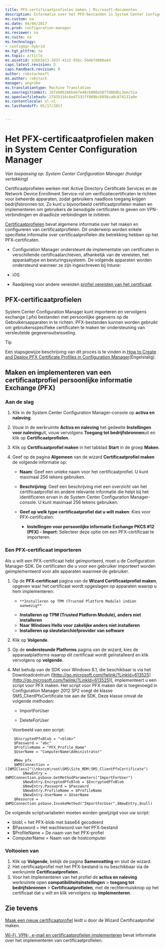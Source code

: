 ```yaml
---
title: PFX-certificaatprofielen maken | Microsoft-documenten
description: Informatie over het PFX-bestanden in System Center Configuration Manager gebruiken voor het genereren van certificaten gebruikersspecifieke die ondersteuning bieden voor het uitwisselen van versleutelde gegevens.
ms.custom: na
ms.date: 04/04/2017
ms.prod: configuration-manager
ms.reviewer: na
ms.suite: na
ms.technology:
- configmgr-hybrid
ms.tgt_pltfrm: na
ms.topic: article
ms.assetid: e3bb3e13-3037-4122-93bc-504bfd080a4d
caps.latest.revision: 5
caps.handback.revision: 0
author: robstackmsft
ms.author: robstack
manager: angrobe
ms.translationtype: Machine Translation
ms.sourcegitcommit: 26feb0b166beb7e48cb800a5077d00dbc3eec51a
ms.openlocfilehash: 27435316c6e47531ff989bc8956ca0c874131a0e
ms.contentlocale: nl-nl
ms.lasthandoff: 05/17/2017


---
```

# <a name="how-to-create-pfx-certificate-profiles-in-system-center-configuration-manager"></a>Het PFX-certificaatprofielen maken in System Center Configuration Manager

*Van toepassing op: System Center Configuration Manager (huidige vertakking)*

Certificaatprofielen werken met Active Directory Certificate Services en de Network Device Enrollment Service-rol om verificatiecertificaten te richten voor beheerde apparaten, zodat gebruikers naadloos toegang krijgen bedrijfsbronnen tot. Zo kunt u bijvoorbeeld certificaatprofielen maken en implementeren om gebruikers de benodigde certificaten te geven om VPN-verbindingen en draadloze verbindingen te initiëren.

[Certificaatprofielen](../../protect/deploy-use/introduction-to-certificate-profiles.md) bevat algemene informatie over het maken en configureren van certificaatprofielen. Dit onderwerp worden enkele specifieke informatie over certificaatprofielen die betrekking hebben op het PFX-certificaten.

-  Configuration Manager ondersteunt de implementatie van certificaten in verschillende certificaatarchieven, afhankelijk van de vereisten, het apparaattype en besturingssysteem. De volgende apparaten worden ondersteund wanneer ze zijn ingeschreven bij Intune:

 -   iOS  

- Raadpleeg voor andere vereisten [profiel vereisten van het certificaat](../../protect/plan-design/prerequisites-for-certificate-profiles.md).

## <a name="pfx-certificate-profiles"></a>PFX-certificaatprofielen
System Center Configuration Manager kunt importeren en vervolgens exchange (.pfx) bestanden met persoonlijke gegevens op de Gebruikersapparaten in te richten. PFX-bestanden kunnen worden gebruikt om gebruikersspecifieke certificaten te maken ter ondersteuning van versleutelde gegevensuitwisseling.

> [!TIP]  
>  Een stapsgewijze beschrijving van dit proces is te vinden in [How to Create and Deploy PFX Certificate Profiles in Configuration Manager](http://blogs.technet.com/b/karanrustagi/archive/2015/09/01/how-to-create-and-deploy-pfx-certificate-profiles-in-configuration-manager.aspx)(Engelstalig).  

## <a name="create-and-deploy-a-personal-information-exchange-pfx-certificate-profile"></a>Maken en implementeren van een certificaatprofiel persoonlijke informatie Exchange (PFX)  

### <a name="get-started"></a>Aan de slag

1.  Klik in de System Center Configuration Manager-console op **activa en naleving**.  

2.  Vouw in de werkruimte **Activa en naleving** het gedeelte **Instellingen voor naleving**uit, vouw vervolgens **Toegang tot bedrijfsbronnen**uit en klik op **Certificaatprofielen**.  

3.  Klik op **Certificaatprofiel maken** in het tabblad **Start** in de groep **Maken**.

4.  Geef op de pagina **Algemeen** van de wizard **Certificaatprofiel maken** de volgende informatie op:  

    -   **Naam**: Geef een unieke naam voor het certificaatprofiel. U kunt maximaal 256 tekens gebruiken.  

    -   **Beschrijving**: Geef een beschrijving met een overzicht van het certificaatprofiel en andere relevante informatie die helpt bij het identificeren ervan in de System Center Configuration Manager-console. U kunt maximaal 256 tekens gebruiken.  

    -   **Geef op welk type certificaatprofiel dat u wilt maken**: Kies voor PFX-certificaten:  

        -   **Instellingen voor persoonlijke informatie Exchange PKCS #12 (PFX) - Import**: Selecteer deze optie om een PFX-certificaat te importeren.  
       

### <a name="import-a-pfx-certificate"></a>Een PFX-certificaat importeren

Als u wilt een PFX-certificaat hebt geïmporteerd, moet u de Configuration Manager-SDK. De certificaten die u voor een gebruiker importeert worden geïmplementeerd voor alle apparaten waarmee de gebruiker.

1. Op de **PFX-certificaat** pagina van de **Wizard Certificaatprofiel maken**, opgeven waar het certificaat wordt opgeslagen op apparaten waarop u hem implementeren:
    -     **Installeren op TPM (Trusted Platform Module) indien aanwezig**  
    -   **Installeren op TPM (Trusted Platform Module), anders niet installeren** 
    -   **Naar Windows Hello voor zakelijke anders niet installeren** 
    -   **Installeren op sleutelarchiefprovider van software** 
2. Klik op **Volgende**. 
3. Op de **ondersteunde Platforms** pagina van de wizard, kies de apparaatplatforms waarop dit certificaat wordt geïnstalleerd en klik vervolgens op **volgende**.
4. Met behulp van de SDK voor Windows 8.1, die beschikbaar is via het Downloadcentrum ([http://go.microsoft.com/fwlink/?LinkId=613525](http://go.microsoft.com/fwlink/?LinkId=613525)), implementeert u een script voor PFX maken. Het script voor PFX maken dat is toegevoegd in Configuration Manager 2012 SP2 voegt de klasse SMS_ClientPfxCertificate toe aan de SDK. Deze klasse omvat de volgende methoden:  

    -   ImportForUser  

    -   DeleteForUser  

     Voorbeeld van een script:  

```  
    $EncryptedPfxBlob = "<blob>"  
    $Password = "abc"  
    $ProfileName = "PFX_Profile_Name"  
    $UserName = "ComputerName\Administrator"  

    #New pfx  
    $WMIConnection = ([WMIClass]"\\nksccm\root\SMS\Site_MDM:SMS_ClientPfxCertificate")  
        $NewEntry = $WMIConnection.psbase.GetMethodParameters("ImportForUser")  
        $NewEntry.EncryptedPfxBlob = $EncryptedPfxBlob  
        $NewEntry.Password = $Password  
        $NewEntry.ProfileName = $ProfileName  
        $NewEntry.UserName = $UserName  
    $Resource = $WMIConnection.psbase.InvokeMethod("ImportForUser",$NewEntry,$null)  

```  

De volgende scriptvariabelen moeten worden gewijzigd voor uw script:  

   -   blob\ = het PFX-blob met base64 gecodeerd  
   -   $Password = Het wachtwoord van het PFX-bestand  
   -   $ProfileName = De naam van het PFX-profiel  
   -   ComputerName = Naam van de hostcomputer   



### <a name="finish-up"></a>Voltooien van

1.  Klik op **Volgende**, bekijk de pagina **Samenvatting** en sluit de wizard.  
2.  Het certificaatprofiel met het PFX-bestand is nu beschikbaar via de werkruimte **Certificaatprofielen** . 
3.  Voor het implementeren van het profiel de **activa en naleving** werkruimte open **compatibiliteitsinstellingen** > **toegang tot bedrijfsbronnen** > **Certificaatprofielen**, met de rechtermuisknop op het certificaat dat u wilt en klik vervolgens op **implementeren**. 



## <a name="see-also"></a>Zie tevens
[Maak een nieuw certificaatprofiel](../../protect/deploy-use/create-certificate-profiles.md#create-a-new-certificate-profile) leidt u door de Wizard Certificaatprofiel maken.

[Wi-Fi, VPN-, e-mail en certificaatprofielen implementeren](../../protect/deploy-use/deploy-wifi-vpn-email-cert-profiles.md) bevat informatie over het implementeren van certificaatprofielen.

